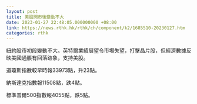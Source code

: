 ```yaml
---
layout: post
title: 美股開市後變動不大
date: 2023-01-27 22:48:05.000000000 +08:00
link: https://news.rthk.hk/rthk/ch/component/k2/1685510-20230127.htm
categories: rthk
---
```


紐約股市初段變動不大。英特爾業績展望令市場失望，打擊晶片股，但經濟數據反映美國通脹有回落跡象，支持美股。

道瓊斯指數較早時報33973點，升23點。

納斯達克指數報11508點，跌4點。

標準普爾500指數報4055點，跌5點。
